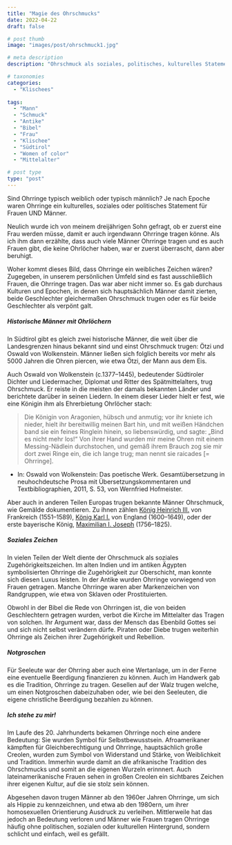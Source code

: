 ```yaml
---
title: "Magie des Ohrschmucks"
date: 2022-04-22
draft: false

# post thumb
image: "images/post/ohrschmuck1.jpg"

# meta description
description: "Ohrschmuck als soziales, politisches, kulturelles Statement. Berühmte historische Männer mit Ohrring. Schmuck und Klischee. Women of color. Notgroschen. Symbol für Selbstbewusstsein."

# taxonomies
categories:
  - "Klischees"
  
tags:
  - "Mann"
  - "Schmuck"
  - "Antike"
  - "Bibel"
  - "Frau"
  - "Klischee"
  - "Südtirol"
  - "Women of color"
  - "Mittelalter"

# post type
type: "post"
---
```


Sind Ohrringe typisch weiblich oder typisch männlich? Je nach Epoche waren Ohrringe ein kulturelles, soziales oder politisches Statement für Frauen UND Männer.


Neulich wurde ich von meinem dreijährigen Sohn gefragt, ob er zuerst eine Frau werden müsse, damit er auch irgendwann Ohrringe tragen könne. Als ich ihm dann erzählte, dass auch viele Männer Ohrringe tragen und es auch Frauen gibt, die keine Ohrlöcher haben, war er zuerst überrascht, dann aber beruhigt.

Woher kommt dieses Bild, dass Ohrringe ein weibliches Zeichen wären? Zugegeben, in unserem persönlichen Umfeld sind es fast ausschließlich Frauen, die Ohrringe tragen. Das war aber nicht immer so. Es gab durchaus Kulturen und Epochen, in denen sich hauptsächlich Männer damit zierten, beide Geschlechter gleichermaßen Ohrschmuck trugen oder es für beide Geschlechter als verpönt galt.

##### Historische Männer mit Ohrlöchern

In Südtirol gibt es gleich zwei historische Männer, die weit über die Landesgrenzen hinaus bekannt sind und einst Ohrschmuck trugen: Ötzi und Oswald von Wolkenstein. Männer ließen sich folglich bereits vor mehr als 5000 Jahren die Ohren piercen, wie etwa Ötzi, der Mann aus dem Eis.

Auch Oswald von Wolkenstein (c.1377–1445), bedeutender Südtiroler Dichter und Liedermacher, Diplomat und Ritter des Spätmittelalters, trug Ohrschmuck. Er reiste in die meisten der damals bekannten Länder und berichtete darüber in seinen Liedern. In einem dieser Lieder hielt er fest, wie eine Königin ihm als Ehrerbietung Ohrlöcher stach:

>Die Königin von Aragonien, hübsch und anmutig;
vor ihr kniete ich nieder, hielt ihr bereitwillig meinen Bart hin,
und mit weißen Händchen band sie ein feines Ringlein hinein,
so liebenswürdig, und sagte: „Bind es nicht mehr los!“
Von ihrer Hand wurden mir meine Ohren
mit einem Messing-Nädlein durchstochen,
und gemäß ihrem Brauch zog sie mir dort zwei Ringe ein,
die ich lange trug; man nennt sie raicades [= Ohrringe].

- In: Oswald von Wolkenstein: Das poetische Werk. Gesamtübersetzung in neuhochdeutsche Prosa mit Übersetzungskommentaren und Textbibliographien, 2011, S. 53, von Wernfried Hofmeister.

Aber auch in anderen Teilen Europas trugen bekannte Männer Ohrschmuck, wie Gemälde dokumentieren. Zu ihnen zählen [König Heinrich III.](https://de.wikipedia.org/wiki/Heinrich_III._(Frankreich)#/media/Datei:Henri_III_Versailles.jpg) von Frankreich (1551–1589), [König Karl I.](https://de.wikipedia.org/wiki/Karl_I._(England)#/media/Datei:Sir_Anthony_Van_Dyck_-_Charles_I_(1600-49)_-_Google_Art_Project.jpg) von England (1600–1649), oder der erste bayerische König, [Maximilian I. Joseph](https://en.wikipedia.org/wiki/Maximilian_I_Joseph_of_Bavaria#/media/File:King_Max_I_Joseph_in_Coronation_Robe.jpg) (1756–1825).

##### Soziales Zeichen

In vielen Teilen der Welt diente der Ohrschmuck als soziales Zugehörigkeitszeichen. Im alten Indien und im antiken Ägypten symbolisierten Ohrringe die Zugehörigkeit zur Oberschicht, man konnte sich diesen Luxus leisten. 
In der Antike wurden Ohrringe vorwiegend von Frauen getragen. Manche Ohrringe waren aber Markenzeichen von Randgruppen, wie etwa von Sklaven oder Prostituierten.

Obwohl in der Bibel die Rede von Ohrringen ist, die von beiden Geschlechtern getragen wurden, verbot die Kirche im Mittelalter das Tragen von solchen. Ihr Argument war, dass der Mensch das Ebenbild Gottes sei und sich nicht selbst verändern dürfe. Piraten oder Diebe trugen weiterhin Ohrringe als Zeichen ihrer Zugehörigkeit und Rebellion.

##### Notgroschen

Für Seeleute war der Ohrring aber auch eine Wertanlage, um in der Ferne eine eventuelle Beerdigung finanzieren zu können. Auch im Handwerk gab es die Tradition, Ohrringe zu tragen. Gesellen auf der Walz trugen welche, um einen Notgroschen dabeizuhaben oder, wie bei den Seeleuten, die eigene christliche Beerdigung bezahlen zu können.

##### Ich stehe zu mir!

Im Laufe des 20. Jahrhunderts bekamen Ohrringe noch eine andere Bedeutung: Sie wurden Symbol für Selbstbewusstsein. Afroamerikaner kämpften für Gleichberechtigung und Ohrringe, hauptsächlich große Creolen, wurden zum Symbol von Widerstand und Stärke, von Weiblichkeit und Tradition. Immerhin wurde damit an die afrikanische Tradition des Ohrschmucks und somit an die eigenen Wurzeln erinnnert. Auch lateinamerikanische Frauen sehen in großen Creolen ein sichtbares Zeichen ihrer eigenen Kultur, auf die sie stolz sein können.

Abgesehen davon trugen Männer ab den 1960er Jahren Ohrringe, um sich als Hippie zu kennzeichnen, und etwa ab den 1980ern, um ihrer homosexuellen Orientierung Ausdruck zu verleihen. Mittlerweile hat das jedoch an Bedeutung verloren und Männer wie Frauen tragen Ohrringe häufig ohne politischen, sozialen oder kulturellen Hintergrund, sondern schlicht und einfach, weil es gefällt.



